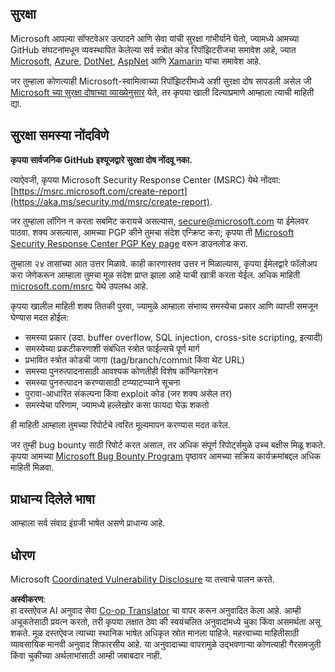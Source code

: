 <!--
CO_OP_TRANSLATOR_METADATA:
{
  "original_hash": "57f14126c1c6add76b3aef3844dfe4e3",
  "translation_date": "2025-05-09T04:17:37+00:00",
  "source_file": "SECURITY.md",
  "language_code": "mr"
}
-->
## सुरक्षा

Microsoft आपल्या सॉफ्टवेअर उत्पादने आणि सेवा यांची सुरक्षा गांभीर्याने घेतो, ज्यामध्ये आमच्या GitHub संघटनांमधून व्यवस्थापित केलेल्या सर्व स्त्रोत कोड रिपॉझिटरीजचा समावेश आहे, ज्यात [Microsoft](https://github.com/Microsoft), [Azure](https://github.com/Azure), [DotNet](https://github.com/dotnet), [AspNet](https://github.com/aspnet) आणि [Xamarin](https://github.com/xamarin) यांचा समावेश आहे.

जर तुम्हाला कोणत्याही Microsoft-स्वामित्वाच्या रिपॉझिटरीमध्ये अशी सुरक्षा दोष सापडली असेल जी [Microsoft च्या सुरक्षा दोषाच्या व्याख्येनुसार](https://aka.ms/security.md/definition) येते, तर कृपया खाली दिल्याप्रमाणे आम्हाला त्याची माहिती द्या.

## सुरक्षा समस्या नोंदविणे

**कृपया सार्वजनिक GitHub इश्यूजद्वारे सुरक्षा दोष नोंदवू नका.**

त्याऐवजी, कृपया Microsoft Security Response Center (MSRC) येथे नोंदवा: [https://msrc.microsoft.com/create-report](https://aka.ms/security.md/msrc/create-report).

जर तुम्हाला लॉगिन न करता सबमिट करायचे असल्यास, [secure@microsoft.com](mailto:secure@microsoft.com) या ईमेलवर पाठवा. शक्य असल्यास, आमच्या PGP कीने तुमचा संदेश एन्क्रिप्ट करा; कृपया ती [Microsoft Security Response Center PGP Key page](https://aka.ms/security.md/msrc/pgp) वरून डाउनलोड करा.

तुम्हाला २४ तासांच्या आत उत्तर मिळावे. काही कारणास्तव उत्तर न मिळाल्यास, कृपया ईमेलद्वारे फॉलोअप करा जेणेकरून आम्हाला तुमचा मूळ संदेश प्राप्त झाला आहे याची खात्री करता येईल. अधिक माहिती [microsoft.com/msrc](https://www.microsoft.com/msrc) येथे उपलब्ध आहे.

कृपया खालील माहिती शक्य तितकी पुरवा, ज्यामुळे आम्हाला संभाव्य समस्येचा प्रकार आणि व्याप्ती समजून घेण्यास मदत होईल:

  * समस्या प्रकार (उदा. buffer overflow, SQL injection, cross-site scripting, इत्यादी)
  * समस्येच्या प्रकटीकरणाशी संबंधित स्त्रोत फाईल्सचे पूर्ण मार्ग
  * प्रभावित स्त्रोत कोडची जागा (tag/branch/commit किंवा थेट URL)
  * समस्या पुनरुत्पादनासाठी आवश्यक कोणतीही विशेष कॉन्फिगरेशन
  * समस्या पुनरुत्पादन करण्यासाठी टप्प्याटप्प्याने सूचना
  * पुरावा-आधारित संकल्पना किंवा exploit कोड (जर शक्य असेल तर)
  * समस्येचा परिणाम, ज्यामध्ये हल्लेखोर कसा फायदा घेऊ शकतो

ही माहिती आम्हाला तुमच्या रिपोर्टचे त्वरित मूल्यमापन करण्यास मदत करेल.

जर तुम्ही bug bounty साठी रिपोर्ट करत असाल, तर अधिक संपूर्ण रिपोर्ट्समुळे उच्च बक्षीस मिळू शकते. कृपया आमच्या [Microsoft Bug Bounty Program](https://aka.ms/security.md/msrc/bounty) पृष्ठावर आमच्या सक्रिय कार्यक्रमांबद्दल अधिक माहिती मिळवा.

## प्राधान्य दिलेले भाषा

आम्हाला सर्व संवाद इंग्रजी भाषेत असणे प्राधान्य आहे.

## धोरण

Microsoft [Coordinated Vulnerability Disclosure](https://aka.ms/security.md/cvd) या तत्त्वाचे पालन करते.

**अस्वीकरण**:  
हा दस्तऐवज AI अनुवाद सेवा [Co-op Translator](https://github.com/Azure/co-op-translator) चा वापर करून अनुवादित केला आहे. आम्ही अचूकतेसाठी प्रयत्न करतो, तरी कृपया लक्षात ठेवा की स्वयंचलित अनुवादांमध्ये चुका किंवा असमर्थता असू शकते. मूळ दस्तऐवज त्याच्या स्थानिक भाषेत अधिकृत स्रोत मानला पाहिजे. महत्त्वाच्या माहितीसाठी व्यावसायिक मानवी अनुवाद शिफारसीय आहे. या अनुवादाच्या वापरामुळे उद्भवणाऱ्या कोणत्याही गैरसमजुती किंवा चुकीच्या अर्थलाभांसाठी आम्ही जबाबदार नाही.